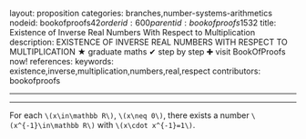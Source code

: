 layout: proposition
categories: branches,number-systems-arithmetics
nodeid: bookofproofs$42
orderid: 600
parentid: bookofproofs$1532
title: Existence of Inverse Real Numbers With Respect to Multiplication
description: EXISTENCE OF INVERSE REAL NUMBERS WITH RESPECT TO MULTIPLICATION &#9733; graduate maths &#10004; step by step &#10010; visit BookOfProofs now!
references: 
keywords: existence,inverse,multiplication,numbers,real,respect
contributors: bookofproofs

---


---

For each `\(x\in\mathbb R\)`, `\(x\neq 0\)`, there exists a number `\(x^{-1}\in\mathbb R\)` with `\(x\cdot x^{-1}=1\)`.
